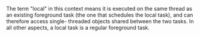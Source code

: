 The term "local" in this context means it is executed on the same thread as an existing
foreground task (the one that schedules the local task), and can therefore access single-
threaded objects shared between the two tasks. In all other aspects, a local task is a
regular foreground task.